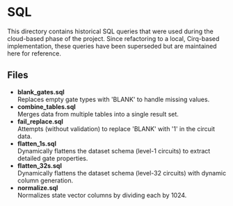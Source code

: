 # SQL

This directory contains historical SQL queries that were used during the cloud-based phase of the project. Since refactoring to a local, Cirq-based implementation, these queries have been superseded but are maintained here for reference.

## Files

- **blank_gates.sql**  
  Replaces empty gate types with 'BLANK' to handle missing values.
- **combine_tables.sql**  
  Merges data from multiple tables into a single result set.
- **fail_replace.sql**  
  Attempts (without validation) to replace 'BLANK' with '1' in the circuit data.
- **flatten_1s.sql**  
  Dynamically flattens the dataset schema (level-1 circuits) to extract detailed gate properties.
- **flatten_32s.sql**  
  Dynamically flattens the dataset schema (level-32 circuits) with dynamic column generation.
- **normalize.sql**  
  Normalizes state vector columns by dividing each by 1024.
